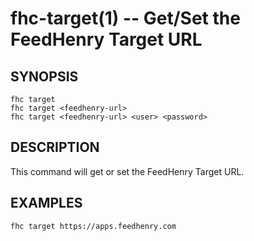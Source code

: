 fhc-target(1) -- Get/Set the FeedHenry Target URL
=================================================

## SYNOPSIS

    fhc target
    fhc target <feedhenry-url>
    fhc target <feedhenry-url> <user> <password>
    
## DESCRIPTION

This command will get or set the FeedHenry Target URL.

## EXAMPLES
    fhc target https://apps.feedhenry.com

